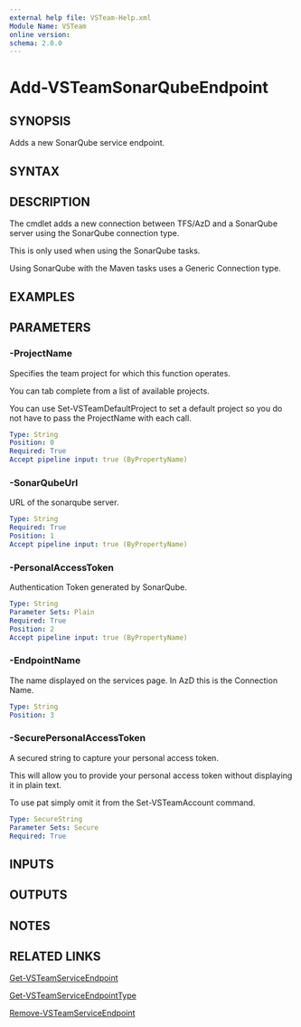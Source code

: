 ```yaml
---
external help file: VSTeam-Help.xml
Module Name: VSTeam
online version:
schema: 2.0.0
---
```


# Add-VSTeamSonarQubeEndpoint

## SYNOPSIS

Adds a new SonarQube service endpoint.

## SYNTAX

## DESCRIPTION

The cmdlet adds a new connection between TFS/AzD and a SonarQube server using the SonarQube connection type.

This is only used when using the SonarQube tasks.

Using SonarQube with the Maven tasks uses a Generic Connection type.

## EXAMPLES

## PARAMETERS

### -ProjectName

Specifies the team project for which this function operates.

You can tab complete from a list of available projects.

You can use Set-VSTeamDefaultProject to set a default project so
you do not have to pass the ProjectName with each call.

```yaml
Type: String
Position: 0
Required: True
Accept pipeline input: true (ByPropertyName)
```

### -SonarQubeUrl

URL of the sonarqube server.

```yaml
Type: String
Required: True
Position: 1
Accept pipeline input: true (ByPropertyName)
```

### -PersonalAccessToken

Authentication Token generated by SonarQube.

```yaml
Type: String
Parameter Sets: Plain
Required: True
Position: 2
Accept pipeline input: true (ByPropertyName)
```

### -EndpointName

The name displayed on the services page.
In AzD this is the Connection Name.

```yaml
Type: String
Position: 3
```

### -SecurePersonalAccessToken

A secured string to capture your personal access token.

This will allow you to provide your personal access token without displaying it in plain text.

To use pat simply omit it from the Set-VSTeamAccount command.

```yaml
Type: SecureString
Parameter Sets: Secure
Required: True
```

## INPUTS

## OUTPUTS

## NOTES

## RELATED LINKS

[Get-VSTeamServiceEndpoint](Get-VSTeamServiceEndpoint.md)

[Get-VSTeamServiceEndpointType](Get-VSTeamServiceEndpointType.md)

[Remove-VSTeamServiceEndpoint](Remove-VSTeamServiceEndpoint.md)

